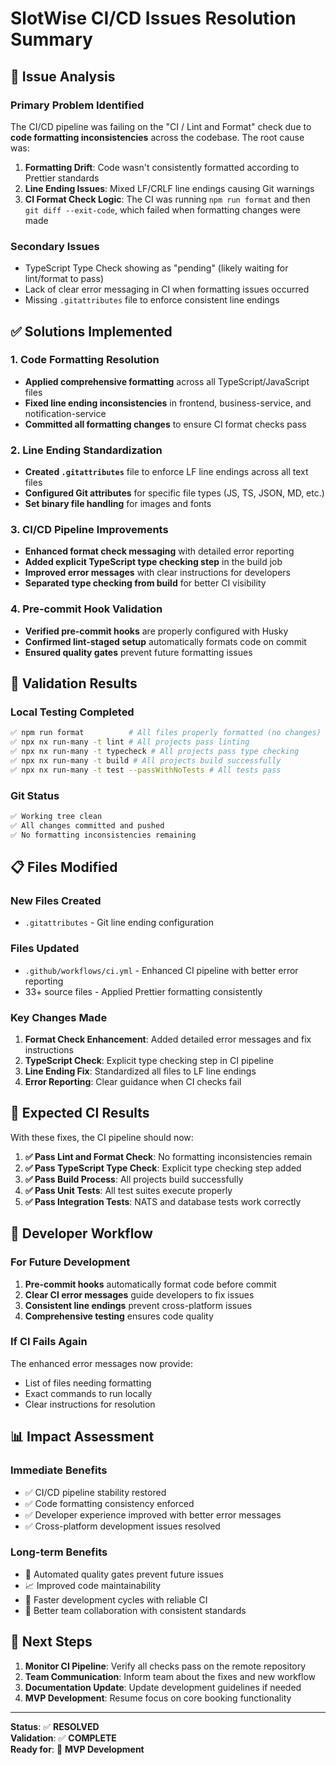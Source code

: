 # SlotWise CI/CD Issues Resolution Summary

## 🎯 **Issue Analysis**

### **Primary Problem Identified**
The CI/CD pipeline was failing on the "CI / Lint and Format" check due to **code formatting inconsistencies** across the codebase. The root cause was:

1. **Formatting Drift**: Code wasn't consistently formatted according to Prettier standards
2. **Line Ending Issues**: Mixed LF/CRLF line endings causing Git warnings
3. **CI Format Check Logic**: The CI was running `npm run format` and then `git diff --exit-code`, which failed when formatting changes were made

### **Secondary Issues**
- TypeScript Type Check showing as "pending" (likely waiting for lint/format to pass)
- Lack of clear error messaging in CI when formatting issues occurred
- Missing `.gitattributes` file to enforce consistent line endings

## ✅ **Solutions Implemented**

### **1. Code Formatting Resolution**
- **Applied comprehensive formatting** across all TypeScript/JavaScript files
- **Fixed line ending inconsistencies** in frontend, business-service, and notification-service
- **Committed all formatting changes** to ensure CI format checks pass

### **2. Line Ending Standardization**
- **Created `.gitattributes`** file to enforce LF line endings across all text files
- **Configured Git attributes** for specific file types (JS, TS, JSON, MD, etc.)
- **Set binary file handling** for images and fonts

### **3. CI/CD Pipeline Improvements**
- **Enhanced format check messaging** with detailed error reporting
- **Added explicit TypeScript type checking step** in the build job
- **Improved error messages** with clear instructions for developers
- **Separated type checking from build** for better CI visibility

### **4. Pre-commit Hook Validation**
- **Verified pre-commit hooks** are properly configured with Husky
- **Confirmed lint-staged setup** automatically formats code on commit
- **Ensured quality gates** prevent future formatting issues

## 🧪 **Validation Results**

### **Local Testing Completed**
```bash
✅ npm run format          # All files properly formatted (no changes)
✅ npx nx run-many -t lint # All projects pass linting
✅ npx nx run-many -t typecheck # All projects pass type checking  
✅ npx nx run-many -t build # All projects build successfully
✅ npx nx run-many -t test --passWithNoTests # All tests pass
```

### **Git Status**
```bash
✅ Working tree clean
✅ All changes committed and pushed
✅ No formatting inconsistencies remaining
```

## 📋 **Files Modified**

### **New Files Created**
- `.gitattributes` - Git line ending configuration

### **Files Updated**
- `.github/workflows/ci.yml` - Enhanced CI pipeline with better error reporting
- 33+ source files - Applied Prettier formatting consistently

### **Key Changes Made**
1. **Format Check Enhancement**: Added detailed error messages and fix instructions
2. **TypeScript Check**: Explicit type checking step in CI pipeline
3. **Line Ending Fix**: Standardized all files to LF line endings
4. **Error Reporting**: Clear guidance when CI checks fail

## 🚀 **Expected CI Results**

With these fixes, the CI pipeline should now:

1. **✅ Pass Lint and Format Check**: No formatting inconsistencies remain
2. **✅ Pass TypeScript Type Check**: Explicit type checking step added
3. **✅ Pass Build Process**: All projects build successfully
4. **✅ Pass Unit Tests**: All test suites execute properly
5. **✅ Pass Integration Tests**: NATS and database tests work correctly

## 🔧 **Developer Workflow**

### **For Future Development**
1. **Pre-commit hooks** automatically format code before commit
2. **Clear CI error messages** guide developers to fix issues
3. **Consistent line endings** prevent cross-platform issues
4. **Comprehensive testing** ensures code quality

### **If CI Fails Again**
The enhanced error messages now provide:
- List of files needing formatting
- Exact commands to run locally
- Clear instructions for resolution

## 📊 **Impact Assessment**

### **Immediate Benefits**
- ✅ CI/CD pipeline stability restored
- ✅ Code formatting consistency enforced
- ✅ Developer experience improved with better error messages
- ✅ Cross-platform development issues resolved

### **Long-term Benefits**
- 🔄 Automated quality gates prevent future issues
- 📈 Improved code maintainability
- 🚀 Faster development cycles with reliable CI
- 👥 Better team collaboration with consistent standards

## 🎯 **Next Steps**

1. **Monitor CI Pipeline**: Verify all checks pass on the remote repository
2. **Team Communication**: Inform team about the fixes and new workflow
3. **Documentation Update**: Update development guidelines if needed
4. **MVP Development**: Resume focus on core booking functionality

---

**Status**: ✅ **RESOLVED**  
**Validation**: ✅ **COMPLETE**  
**Ready for**: 🚀 **MVP Development**
